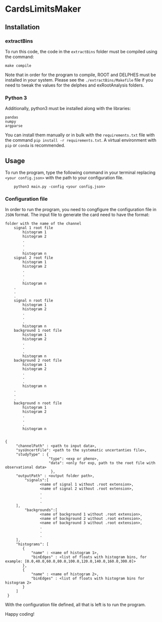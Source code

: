 # CardsLimitsMaker

## Installation

### extractBins
To run this code, the code in the `extractBins` folder must be compiled using the command:

```
make compile
```
Note that in order for the program to compile, ROOT and DELPHES must be installed in your system. Please see the `./extractBins/Makefile` file if you need to tweak the values for the delphes and exRootAnalysis folders. 

### Python 3

Additionally, python3 must be installed along with the libraries:

```
pandas
numpy
argparse
```

You can install them manually or in bulk with the `requirements.txt` file with the command `pip install -r requirements.txt`. A virtual environment with `pip` or `conda` is recommended.



## Usage

To run the program, type the following command in your terminal replacing `<your config.json>` with the path to your configuration file.

```
    python3 main.py -config <your config.json> 

```

### Configuration file

In order to run the program, you need to congfigure the configuration file in `JSON` format. 
The input file to generate the card need to have the format:
```
folder with the name of the channel
	signal 1 root file
		histogram 1
		histogram 2
		.
		.
		.
		histogram n
	signal 2 root file
		histogram 1
		histogram 2
		.
		.
		.
		histogram n
	.
	.
	.
	signal n root file
		histogram 1
		histogram 2
		.
		.
		.
		histogram n
	background 1 root file
		histogram 1
		histogram 2
		.
		.
		.
		histogram n
	background 2 root file
		histogram 1
		histogram 2
		.
		.
		.
		histogram n
	.
	.
	.
	background n root file
		histogram 1
		histogram 2
		.
		.
		.
		histogram n
	
```

```
{
     "channelPath" : <path to input data>,
     "sysUncertFile": <path to the systematic uncertanties file>,
     "studyType" : {
		 			"type": <exp or pheno>, 
	 				"data": <only for exp, path to the root file with observational data>
					 },
     "outputPath" : <output folder path>,
         "signals":[
				<name of signal 1 without .root extension>,
				<name of signal 2 without .root extension>,
				.
				.
				.
     ],
         "backgrounds":[
				<name of background 1 without .root extension>,
				<name of background 2 without .root extension>,
				<name of background 3 without .root extension>,
				.
				.
				.
     ],
     "histograms": [
		{
			"name" : <name of histogram 1>, 
			"binEdges" : <list of floats with histogram bins, for example: [0.0,40.0,60.0,80.0,100.0,120.0,140.0,160.0,300.0]>
		},
		{
			"name" : <name of histogram 2>, 
			"binEdges" : <list of floats with histogram bins for histogram 2>
		}
     ]
 }

```

With the configuration file defined, all that is left is to run the program.

Happy coding! 

